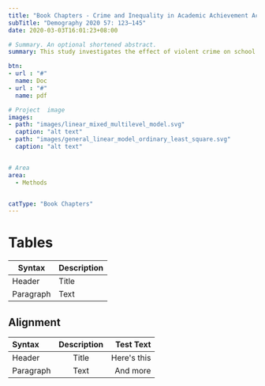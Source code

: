 ```yaml
---
title: "Book Chapters - Crime and Inequality in Academic Achievement Across School Districts in the United States"
subTitle: "Demography 2020 57: 123–145"
date: 2020-03-03T16:01:23+08:00

# Summary. An optional shortened abstract.
summary: This study investigates the effect of violent crime on school district–level achievement in English language arts (ELA) and mathematics. The research design exploits variation in achievement and violent crime across 813 school districts in the United States and seven birth cohorts of children born between 1996 and 2002. The identification strategy leverages exogenous shocks to crime rates arising from the availability of federal funds to hire police officers in the local police departments where the school districts operate. Results show that children who entered the school system when the violent crime rate in their school districts was lower score higher in ELA by the end of eighth grade, relative to children attending schools in the same district but who entered the school system when the violent crime rate was higher. A 10% decline in the violent crime rate experienced at ages 0–6 raises eighth-grade ELA achievement in the district by 0.03 standard deviations. Models that estimate effects by race and gender show larger impacts among Black children and boys. 

btn:
- url : "#"
  name: Doc
- url : "#"
  name: pdf

# Project  image 
images:
- path: "images/linear_mixed_multilevel_model.svg"
  caption: "alt text"
- path: "images/general_linear_model_ordinary_least_square.svg"
  caption: "alt text"


# Area
area: 
  - Methods


catType: "Book Chapters"
---
```


# Tables

| Syntax      | Description |
| ----------- | ----------- |
| Header      | Title       |
| Paragraph   | Text        |

## Alignment

| Syntax      | Description | Test Text     |
| :---        |    :----:   |          ---: |
| Header      | Title       | Here's this   |
| Paragraph   | Text        | And more      |